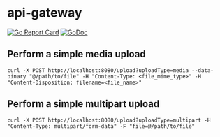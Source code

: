 # api-gateway
[![Go Report Card](https://goreportcard.com/badge/github.com/meateam/api-gateway)](https://goreportcard.com/report/github.com/meateam/api-gateway)
[![GoDoc](https://godoc.org/github.com/meateam/api-gateway?status.svg)](https://godoc.org/github.com/meateam/api-gateway)
## Perform a simple media upload

`curl -X POST http://localhost:8080/upload?uploadType=media --data-binary "@/path/to/file" -H "Content-Type: <file_mime_type>" -H "Content-Disposition: filename=<file_name>"`

## Perform a simple multipart upload

`curl -X POST http://localhost:8080/upload?uploadType=multipart -H "Content-Type: multipart/form-data" -F "file=@/path/to/file"`

